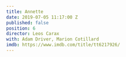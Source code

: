 ```yaml
---
title: Annette
date: 2019-07-05 11:17:00 Z
published: false
position: 6
director: Leos Carax
with: Adam Driver, Marion Cotillard
imdb: https://www.imdb.com/title/tt6217926/
---
```


